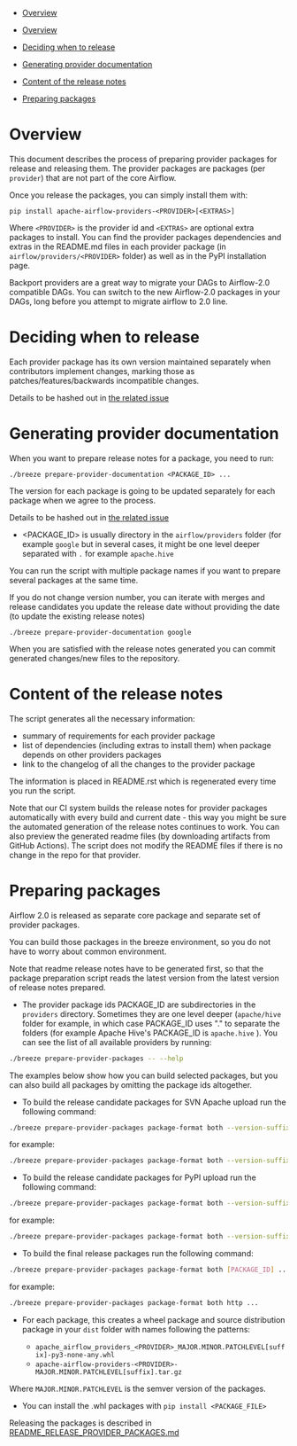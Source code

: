 <!--
 Licensed to the Apache Software Foundation (ASF) under one
 or more contributor license agreements.  See the NOTICE file
 distributed with this work for additional information
 regarding copyright ownership.  The ASF licenses this file
 to you under the Apache License, Version 2.0 (the
 "License"); you may not use this file except in compliance
 with the License.  You may obtain a copy of the License at

   http://www.apache.org/licenses/LICENSE-2.0

 Unless required by applicable law or agreed to in writing,
 software distributed under the License is distributed on an
 "AS IS" BASIS, WITHOUT WARRANTIES OR CONDITIONS OF ANY
 KIND, either express or implied.  See the License for the
 specific language governing permissions and limitations
 under the License.
-->

<!-- START doctoc generated TOC please keep comment here to allow auto update -->
<!-- DON'T EDIT THIS SECTION, INSTEAD RE-RUN doctoc TO UPDATE -->
- [Overview](#overview)

- [Overview](#overview)
- [Deciding when to release](#deciding-when-to-release)
- [Generating provider documentation](#generating-provider-documentation)
- [Content of the release notes](#content-of-the-release-notes)
- [Preparing packages](#preparing-packages)

<!-- END doctoc generated TOC please keep comment here to allow auto update -->


# Overview

This document describes the process of preparing provider packages for release and releasing them.
The provider packages are packages (per `provider`) that are not part of the core Airflow.

Once you release the packages, you can simply install them with:

```
pip install apache-airflow-providers-<PROVIDER>[<EXTRAS>]
```

Where `<PROVIDER>` is the provider id and `<EXTRAS>` are optional extra packages to install.
You can find the provider packages dependencies and extras in the README.md files in each provider
package (in `airflow/providers/<PROVIDER>` folder) as well as in the PyPI installation page.

Backport providers are a great way to migrate your DAGs to Airflow-2.0 compatible DAGs. You can
switch to the new Airflow-2.0 packages in your DAGs, long before you attempt to migrate
airflow to 2.0 line.

# Deciding when to release

Each provider package has its own version maintained separately when contributors implement changes,
marking those as patches/features/backwards incompatible changes.

Details to be hashed out in [the related issue](https://github.com/apache/airflow/issues/11425)


# Generating provider documentation

When you want to prepare release notes for a package, you need to run:

```
./breeze prepare-provider-documentation <PACKAGE_ID> ...
```

The version for each package is going to be updated separately for each package when we agree to the
process.

Details to be hashed out in [the related issue](https://github.com/apache/airflow/issues/11425)

* <PACKAGE_ID> is usually directory in the `airflow/providers` folder (for example `google` but in several
  cases, it might be one level deeper separated with `.` for example `apache.hive`

You can run the script with multiple package names if you want to prepare several packages at the same time.

If you do not change version number, you can iterate with merges and release candidates you update the
release date without providing
the date (to update the existing release notes)

```
./breeze prepare-provider-documentation google
```


When you are satisfied with the release notes generated you can commit generated changes/new files
to the repository.


# Content of the release notes

The script generates all the necessary information:

* summary of requirements for each provider package
* list of dependencies (including extras to install them) when package
  depends on other providers packages
* link to the changelog of all the changes to the provider package

The information is placed in README.rst which is regenerated every time you run the script.

Note that our CI system builds the release notes for provider packages automatically with every build and
current date - this way you might be sure the automated generation of the release notes continues to
work. You can also preview the generated readme files (by downloading artifacts from GitHub Actions).
The script does not modify the README files if there is no change in the repo for that provider.

# Preparing packages

Airflow 2.0 is released as separate core package and separate set of provider packages.

You can build those packages in the breeze environment, so you do not have to worry about common environment.

Note that readme release notes have to be generated first, so that the package preparation script reads
the latest version from the latest version of release notes prepared.

* The provider package ids PACKAGE_ID are subdirectories in the ``providers`` directory. Sometimes they
are one level deeper (`apache/hive` folder for example, in which case PACKAGE_ID uses "." to separate
the folders (for example Apache Hive's PACKAGE_ID is `apache.hive` ). You can see the list of all available
providers by running:

```bash
./breeze prepare-provider-packages -- --help
```

The examples below show how you can build selected packages, but you can also build all packages by
omitting the package ids altogether.

* To build the release candidate packages for SVN Apache upload run the following command:

```bash
./breeze prepare-provider-packages package-format both --version-suffix-for-svn=rc1 [PACKAGE_ID] ...
```

for example:

```bash
./breeze prepare-provider-packages package-format both --version-suffix-for-svn=rc1 http ...
```

* To build the release candidate packages for PyPI upload run the following command:

```bash
./breeze prepare-provider-packages package-format both --version-suffix-for-pypi=rc1 [PACKAGE_ID] ...
```

for example:

```bash
./breeze prepare-provider-packages package-format both --version-suffix-for-pypi=rc1 http ...
```


* To build the final release packages run the following command:

```bash
./breeze prepare-provider-packages package-format both [PACKAGE_ID] ...
```

for example:

```bash
./breeze prepare-provider-packages package-format both http ...
```

* For each package, this creates a wheel package and source distribution package in your `dist` folder with
  names following the patterns:

  * `apache_airflow_providers_<PROVIDER>_MAJOR.MINOR.PATCHLEVEL[suffix]-py3-none-any.whl`
  * `apache-airflow-providers-<PROVIDER>-MAJOR.MINOR.PATCHLEVEL[suffix].tar.gz`

Where ``MAJOR.MINOR.PATCHLEVEL`` is the semver version of the packages.

* You can install the .whl packages with `pip install <PACKAGE_FILE>`

Releasing the packages is described in [README_RELEASE_PROVIDER_PACKAGES.md](README_RELEASE_PROVIDER_PACKAGES.md)
